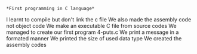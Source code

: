 	*First programming in C language*
I learnt to compile but don't link the c file
We also made the assembly code not object code
We make an executable C file from source codes
We managed to create our first program 4-puts.c
We print a message in a formated manner
We printed the size of used data type
We created the assembly codes
